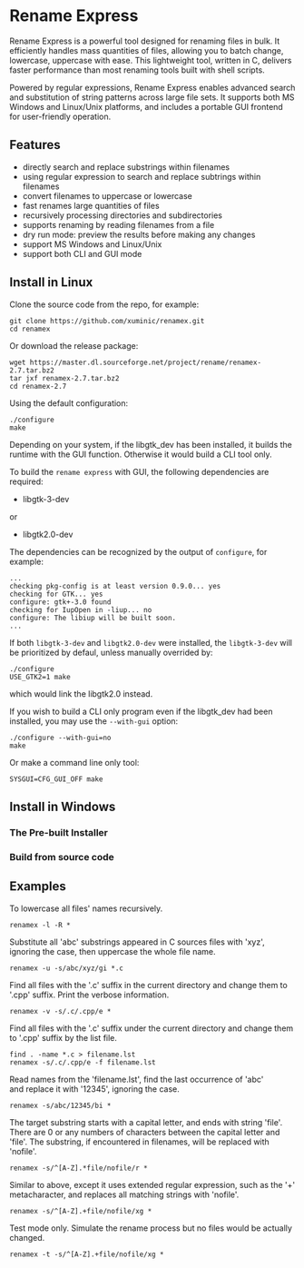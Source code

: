 
# Rename Express
Rename Express is a powerful tool designed for renaming files in bulk. 
It efficiently handles mass quantities of files, allowing you to batch change, 
lowercase, uppercase with ease. 
This lightweight tool, written in C, delivers faster performance than most 
renaming tools built with shell scripts.

Powered by regular expressions, Rename Express enables advanced search and 
substitution of string patterns across large file sets. 
It supports both MS Windows and Linux/Unix platforms, and includes a portable 
GUI frontend for user-friendly operation.

## Features
- directly search and replace substrings within filenames
- using regular expression to search and replace subtrings within filenames
- convert filenames to uppercase or lowercase
- fast renames large quantities of files
- recursively processing directories and subdirectories
- supports renaming by reading filenames from a file
- dry run mode: preview the results before making any changes
- support MS Windows and Linux/Unix
- support both CLI and GUI mode

## Install in Linux
Clone the source code from the repo, for example:
```
git clone https://github.com/xuminic/renamex.git
cd renamex
```
Or download the release package:
```
wget https://master.dl.sourceforge.net/project/rename/renamex-2.7.tar.bz2
tar jxf renamex-2.7.tar.bz2
cd renamex-2.7
```

Using the default configuration:
```
./configure
make
```
Depending on your system, if the libgtk_dev has been installed, it builds the
runtime with the GUI function. Otherwise it would build a CLI tool only.

To build the `rename express` with GUI, the following dependencies are required:

- libgtk-3-dev

or

- libgtk2.0-dev

The dependencies can be recognized by the output of `configure`, for example:
```
...
checking pkg-config is at least version 0.9.0... yes
checking for GTK... yes
configure: gtk+-3.0 found
checking for IupOpen in -liup... no
configure: The libiup will be built soon.
...
```
If both `libgtk-3-dev` and `libgtk2.0-dev` were installed, the `libgtk-3-dev` will 
be prioritized by defaul, unless manually overrided by:
```
./configure
USE_GTK2=1 make
```
which would link the libgtk2.0 instead.

If you wish to build a CLI only program even if the libgtk_dev had been installed, 
you may use the `--with-gui` option:
```
./configure --with-gui=no
make
```

Or make a command line only tool:

    SYSGUI=CFG_GUI_OFF make


## Install in Windows

### The Pre-built Installer

### Build from source code




## Examples
To lowercase all files' names recursively.
```
renamex -l -R *
```
Substitute all 'abc' substrings appeared in C  sources  files  with
'xyz', ignoring the case, then uppercase the whole file name.
```
renamex -u -s/abc/xyz/gi *.c
```
Find all files with the '.c' suffix in the current directory and change 
them to '.cpp' suffix. Print the verbose information.
```
renamex -v -s/.c/.cpp/e *
```

Find all files with the '.c' suffix under the current directory and change
them to '.cpp' suffix by the list file.
```
find . -name *.c > filename.lst
renamex -s/.c/.cpp/e -f filename.lst
```
Read names from the 'filename.lst', find the last occurrence of 'abc'  
and  replace it with '12345', ignoring the case.
```
renamex -s/abc/12345/bi *
```
The target substring starts with a capital letter, and ends with string 
'file'. There are 0 or any numbers of characters between the capital letter
and 'file'. The substring, if encountered in filenames, will be replaced
with 'nofile'.
```
renamex -s/^[A-Z].*file/nofile/r *
```
Similar to above, except it uses extended regular expression, such as
the '+' metacharacter, and replaces all matching strings with 'nofile'.
```
renamex -s/^[A-Z].+file/nofile/xg *
```
Test mode only. Simulate the rename process but no files would be 
actually changed.
```
renamex -t -s/^[A-Z].+file/nofile/xg *
```

